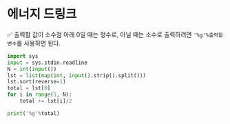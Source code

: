# 에너지 드링크

✅ 출력할 값이 소수점 아래 0일 때는 정수로, 아닐 때는 소수로 출력하려면 `'%g'%출력할변수`를 사용하면 된다.

```python
import sys
input = sys.stdin.readline
N = int(input())
lst = list(map(int, input().strip().split()))
lst.sort(reverse=1)
total = lst[0]
for i in range(1, N):
    total += lst[i]/2

print('%g'%total)

```

